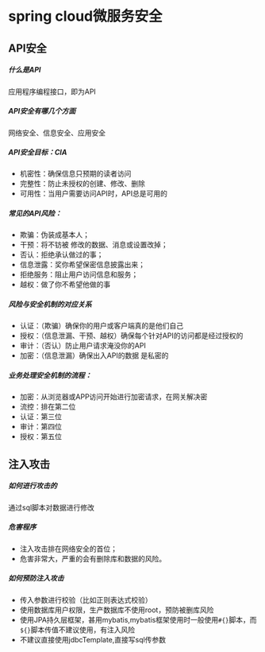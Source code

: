 # spring cloud微服务安全

## API安全

##### 什么是API

应用程序编程接口，即为API

##### API安全有哪几个方面

网络安全、信息安全、应用安全

##### API安全目标：CIA

- 机密性：确保信息只预期的读者访问
- 完整性：防止未授权的创建、修改、删除
- 可用性：当用户需要访问API时，API总是可用的

##### 常见的API风险：

- 欺骗：伪装成基本人；
- 干预：将不钫被 修改的数据、消息或设置改掉；
- 否认：拒绝承认做过的事；
- 信息泄露：奖你希望保密信息披露出来；
- 拒绝服务：阻止用户访问信息和服务；
- 越权：做了你不希望他做的事

##### 风险与安全机制的对应关系

- 认证：（欺骗）确保你的用户或客户端真的是他们自己
- 授权：（信息泄漏、干预、越权）确保每个针对API的访问都是经过授权的
- 审计：（否认）防止用户请求淹没你的API
- 加密：（信息泄漏）确保出入API的数据 是私密的

##### 业务处理安全机制的流程：

- 加密：从浏览器或APP访问开始进行加密请求，在网关解决密
- 流控：排在第二位
- 认证：第三位
- 审计：第四位
- 授权：第五位

## 注入攻击

#####  如何进行攻击的

通过sql脚本对数据进行修改

##### 危害程序

- 注入攻击排在网络安全的首位；
- 危害非常大，严重的会有删除库和数据的风险。

##### 如何预防注入攻击

- 传入参数进行校验（比如正则表达式校验）
- 使用数据库用户权限，生产数据库不使用root，预防被删库风险
- 使用JPA持久层框架，甚用mybatis,mybatis框架使用时一般使用`#{}`脚本，而`${}`脚本传值不建议使用，有注入风险
- 不建议直接使用jdbcTemplate,直接写sql传参数





